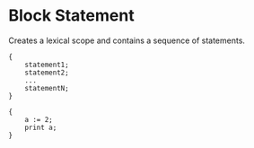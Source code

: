 # Block Statement

Creates a lexical scope and contains a sequence of statements.

```title="Syntax"
{
    statement1;
    statement2;
    ...
    statementN;
}
```

```title="Example"
{
    a := 2;
    print a;
}
```
